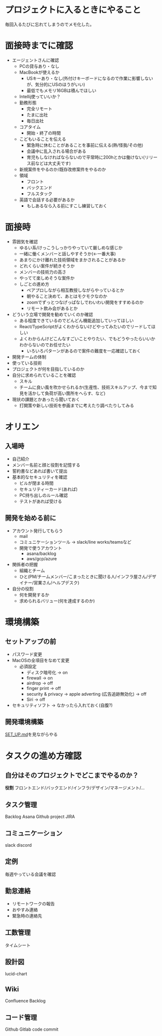 # プロジェクトに入るときにやること

毎回入るたびに忘れてしまうのでメモ化した。

# 面接時までに確認
- エージェントさんに確認
  - PCの貸与あり・なし
  - MacBookが使えるか
    - USキーあり・なし(外付けキーボードになるので作業に影響しないが、気分的にUSのほうがいい)
    - 最低でもメモリ16GBは積んでほしい
  - Intellij使っていいか？
  - 勤務形態
    - 完全リモート
    - たまに出社
    - 毎日出社
  - コアタイム
    - 開始・終了の時間
  - こどもいることを伝える
    - 緊急時に休むことがあることを事前に伝える(熱/怪我/その他)
    - 会議中に乱入される場合がある
    - 育児もしなければならないので平常時に200hとかは働けない(リリース前などは大丈夫です)
  - 新規案件をやるのか/既存改修案件をやるのか
  - 領域
    - フロント
    - バックエンド
    - フルスタック
  - 英語で会話する必要があるか
    - もしあるなら入る前にすこし練習しておく

# 面接時

- 雰囲気を確認
  - ゆるい系/けっこうしっかりやっていて厳しめな感じか
  - 一緒に働くメンバーと話しやすそうか(<-一番大事)
  - あまりにかけ離れた技術領域をまかされることがあるか
  - どれくらい案件が続きそうか
  - メンバーの技術力の高さ
  - やってて楽しめそうな案件か
  - しごとの進め方
    - ペアプロしながら相互教授しながらやっているとか
    - 朝やること決めて、あとはモクモクなのか
    - zoomでずっとつなげっぱなしでわいわい開発をすすめるのか
    - リモート飲み会があるとか
- どういう立場で開発を勧めていくのか確認
  - ある程度できているのでどんどん機能追加していってほしい
  - React/TypeScriptがよくわからないけどやってみたいのでリードしてほしい
  - よくわからんけどこんなすごいことやりたい、でもどうやったらいいかわからないのでお任せたい
    - いろいろパターンがあるので案件の難度を一応確認しておく
- 開発チームの体制
- 使っている技術
- プロジェクトが何を目指しているのか
- 自分に求められていることを確認
  - スキル
  - チームに良い風を吹かせられるか(生産性、技術スキルアップ、今まで知見を活かして負荷が高い箇所をへらす、など)
- 現状の課題とかあったら聞いておく
  - 打開策や新しい技術を参画までに考えたり調べたりしてみる

# オリエン

## 入場時
- 自己紹介
- メンバー名前と顔と役割を記憶する
- 誓約書などあれば書いて提出
- 基本的なセキュリティを確認
  - ビルが閉まる時間
  - セキュリティーカード(あれば)
  - PC持ち出しのルール確認
  - テストがあれば受ける

## 開発を始める前に
- アカウント発行してもらう
  - mail
  - コミュニケーションツール -> slack/line works/teamsなど
  - 開発で使うアカウント
    - asana/backlog
    - aws/gcp/azure
- 関係者の把握
  - 組織とチーム
  - ひと(PM/チームメンバー/こまったときに聞ける人/インフラ屋さん/デザイナー/営業さん/ヘルプデスク)
- 自分の役割
  - 何を開発するか
  - 求められるバリュー(何を達成するのか)

# 環境構築

## セットアップの前
- パスワード変更
- MacOSの全項目をなめて変更
  - 必須設定
    - ディスク暗号化 -> on
    - firewall -> on
    - airdrop -> off
    - finger print -> off
    - security & privacy -> apple adverting (広告追跡無効化) -> off
    - Siri -> off
- セキュリティソフト
  -> なかったら入れておく(自腹?)

## 開発環境構築
[SET_UP.md](./SET_UP.md)を見ながらやる

# タスクの進め方確認

## 自分はそのプロジェクトでどこまでやるのか？

**役割**
フロントエンド/バックエンド/インフラ/デザイン/マネージメント/...

## タスク管理
Backlog
Asana
Github project
JIRA

## コミュニケーション
slack
discord

## 定例
毎週やっている会議を確認

## 勤怠連絡
- リモートワークの報告 
- おやすみ連絡
- 緊急時の連絡先

## 工数管理
タイムシート

## 設計図
lucid-chart

## Wiki
Confluence
Backlog

## コード管理
Github
Gitlab
code commit
